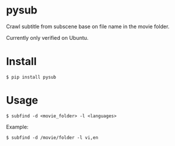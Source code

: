 # pysub

Crawl subtitle from subscene base on file name in the movie folder.

Currently only verified on Ubuntu.

# Install

    $ pip install pysub

# Usage

    $ subfind -d <movie_folder> -l <languages>

Example:
    
    $ subfind -d /movie/folder -l vi,en
